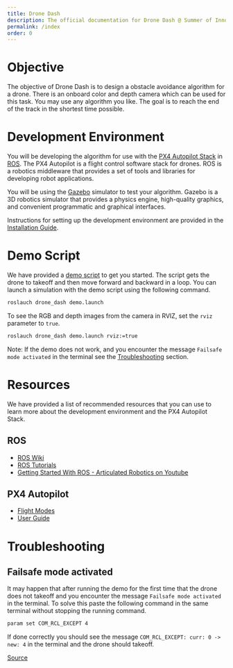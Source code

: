 ```yaml
---
title: Drone Dash
description: The official documentation for Drone Dash @ Summer of Innovation 2023, IIT Dharwad.
permalink: /index
order: 0
---
```


# Objective
The objective of Drone Dash is to design a obstacle avoidance algorithm for a drone. There is an onboard color and depth camera which can be used for this task. You may use any algorithm you like. The goal is to reach the end of the track in the shortest time possible.

# Development Environment
You will be developing the algorithm for use with the [PX4 Autopilot Stack](https://px4.io/) in [ROS](https://www.ros.org/). The PX4 Autopilot is a flight control software stack for drones. ROS is a robotics middleware that provides a set of tools and libraries for developing robot applications.

You will be using the [Gazebo](https://classic.gazebosim.org/) simulator to test your algorithm. Gazebo is a 3D robotics simulator that provides a physics engine, high-quality graphics, and convenient programmatic and graphical interfaces.

Instructions for setting up the development environment are provided in the [Installation Guide](./docs/Installation.md).

# Demo Script
We have provided a [demo script](./scripts/demo_node.py) to get you started. The script gets the drone to takeoff and then move forward and backward in a loop. You can launch a simulation with the demo script using the following command.
```bash
roslauch drone_dash demo.launch
```

To see the RGB and depth images from the camera in RVIZ, set the `rviz` parameter to `true`.
```bash
roslauch drone_dash demo.launch rviz:=true
```

Note: If the demo does not work, and you encounter the message `Failsafe mode activated` in the terminal see the [Troubleshooting](#failsafe-mode-activated) section.

# Resources
We have provided a list of recommended resources that you can use to learn more about the development environment and the PX4 Autopilot Stack.

## ROS
* [ROS Wiki](https://wiki.ros.org/)
* [ROS Tutorials](https://wiki.ros.org/ROS/Tutorials)
* [Getting Started With ROS - Articulated Robotics on Youtube](https://youtube.com/playlist?list=PLunhqkrRNRhYYCaSTVP-qJnyUPkTxJnBt)

## PX4 Autopilot
* [Flight Modes](https://docs.px4.io/v1.13/en/flight_modes/#multicopter)
* [User Guide](https://docs.px4.io/v1.13/en/ros/ros1.html)

# Troubleshooting

## Failsafe mode activated
It may happen that after running the demo for the first time that the drone does not takeoff and you encounter the message `Failsafe mode activated` in the terminal. To solve this paste the following command in the same terminal without stopping the running command.
```bash
param set COM_RCL_EXCEPT 4
```

If done correctly you should see the message `COM_RCL_EXCEPT: curr: 0 -> new: 4` in the terminal and the drone should takeoff.

[Source](https://discuss.px4.io/t/failsafe-mode-activating-constantly-after-the-vehicle-enters-the-offboard-mode/24460/3)
